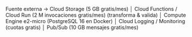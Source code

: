 Fuente externa  →  Cloud Storage (5 GB gratis/mes)
                     │
 Cloud Functions / Cloud Run (2 M invocaciones gratis/mes)
   (transforma & valida)
                     │
     Compute Engine e2-micro  (PostgreSQL 16 en Docker)
                     │
   Cloud Logging / Monitoring (cuotas gratis)
                     │
         Pub/Sub (10 GB mensajes gratis/mes)

         